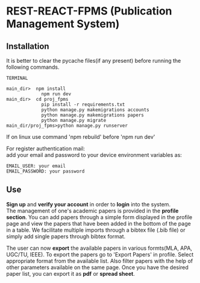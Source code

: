 # REST-REACT-FPMS (Publication Management System)  

## Installation 
It is better to clear the pycache files(if any present) before running the following commands.  
 ```
TERMINAL

main_dir>  npm install
              npm run dev
main_dir>  cd proj_fpms
              pip install -r requirements.txt
              python manage.py makemigrations accounts
              python manage.py makemigrations papers
              python manage.py migrate
main_dir/proj_fpms>python manage.py runserver
```
If on linux use command 'npm rebuild' before 'npm run dev'  
  
For register authentication mail:  
  add your email and password to your device environment variables as:  
```
EMAIL_USER: your email  
EMAIL_PASSWORD: your password  
```

## Use  

**Sign up** and **verify your account** in order to **login** into the system.  
The management of one's academic papers is provided in the **profile section**. You can add papers through a simple form displayed in the profile page and view the papers that have been added in the bottom of the page in a table. We facilitate multiple imports through a bibtex file (.bib file) or simply add single papers through bibtex format.

The user can now **export** the available papers in various formts(MLA, APA, UGC/TU, IEEE). To export the papers go to 'Export Papers' in profile. Select appropriate format from the available list. Also filter papers with the help of other parameters available on the same page. Once you have the desired paper list, you can export it as **pdf** or **spread sheet**.


